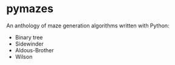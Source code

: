# pymazes

An anthology of maze generation algorithms written with Python:

 - Binary tree
 - Sidewinder
 - Aldous-Brother
 - Wilson

